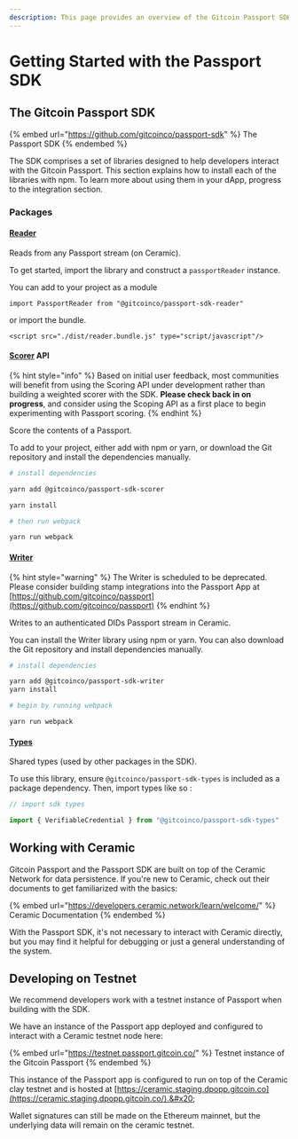 ```yaml
---
description: This page provides an overview of the Gitcoin Passport SDK
---
```


# Getting Started with the Passport SDK

## The Gitcoin Passport SDK

{% embed url="https://github.com/gitcoinco/passport-sdk" %}
The Passport SDK
{% endembed %}

The SDK comprises a set of libraries designed to help developers interact with the Gitcoin Passport. This section explains how to install each of the libraries with npm. To learn more about using them in your dApp, progress to the integration section.

### Packages

#### [Reader](https://github.com/gitcoinco/passport-sdk/tree/main/packages/reader)

Reads from any Passport stream (on Ceramic).&#x20;

To get started, import the library and construct a `passportReader` instance.&#x20;

You can add to your project as a module

`import PassportReader from "@gitcoinco/passport-sdk-reader"`

or import the bundle.&#x20;

`<script src="./dist/reader.bundle.js" type="script/javascript"/>`

#### [Scorer](https://github.com/gitcoinco/passport-sdk/tree/main/packages/scorer) API

{% hint style="info" %}
Based on initial user feedback, most communities will benefit from using the Scoring API under development rather than building a weighted scorer with the SDK. **Please check back in on progress**, and consider using the Scoping API as a first place to begin experimenting with Passport scoring.
{% endhint %}

Score the contents of a Passport.&#x20;

To add to your project, either add with npm or yarn, or download the Git repository and install the dependencies manually.&#x20;

```bash
# install dependencies

yarn add @gitcoinco/passport-sdk-scorer

yarn install

# then run webpack

yarn run webpack
```

#### [Writer ](https://github.com/gitcoinco/passport-sdk/tree/main/packages/writer)

{% hint style="warning" %}
The Writer is scheduled to be deprecated. Please consider building stamp integrations into the Passport App at [https://github.com/gitcoinco/passport](https://github.com/gitcoinco/passport)
{% endhint %}

Writes to an authenticated DIDs Passport stream in Ceramic.&#x20;

You can install the Writer library using npm or yarn. You can also download the Git repository and install dependencies manually.

```bash
# install dependencies

yarn add @gitcoinco/passport-sdk-writer
yarn install

# begin by running webpack

yarn run webpack

```

#### [Types](https://github.com/gitcoinco/passport-sdk/tree/main/packages/types)

Shared types (used by other packages in the SDK).&#x20;

To use this library, ensure `@gitcoinco/passport-sdk-types` is included as a package dependency. Then, import types like so :&#x20;

```typescript
// import sdk types

import { VerifiableCredential } from "@gitcoinco/passport-sdk-types"
```



## Working with Ceramic

Gitcoin Passport and the Passport SDK are built on top of the Ceramic Network for data persistence. If you're new to Ceramic, check out their documents to get familiarized with the basics:

{% embed url="https://developers.ceramic.network/learn/welcome/" %}
Ceramic Documentation
{% endembed %}

With the Passport SDK, it's not necessary to interact with Ceramic directly, but you may find it helpful for debugging or just a general understanding of the system.



## Developing on Testnet

We recommend developers work with a testnet instance of  Passport when building with the SDK.



We have an instance of the Passport app deployed and configured to interact with a Ceramic testnet node here:

{% embed url="https://testnet.passport.gitcoin.co/" %}
Testnet instance of the Gitcoin Passport
{% endembed %}

This instance of the Passport app is configured to run on top of the Ceramic clay testnet and is hosted at [https://ceramic.staging.dpopp.gitcoin.co](https://ceramic.staging.dpopp.gitcoin.co/).&#x20;

Wallet signatures can still be made on the Ethereum mainnet, but the underlying data will remain on the ceramic testnet.

